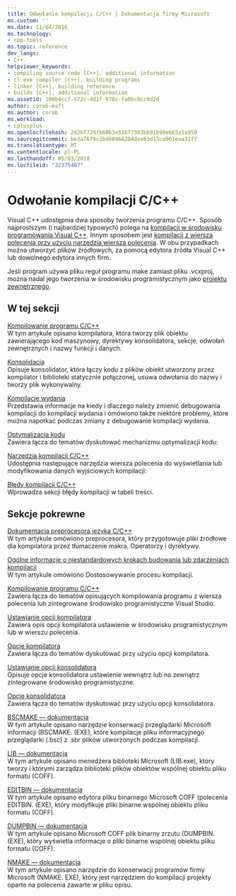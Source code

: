 ```yaml
---
title: Odwołanie kompilacji C/C++ | Dokumentacja firmy Microsoft
ms.custom: ''
ms.date: 11/04/2016
ms.technology:
- cpp-tools
ms.topic: reference
dev_langs:
- C++
helpviewer_keywords:
- compiling source code [C++], additional information
- cl.exe compiler [C++], building programs
- linker [C++], building reference
- builds [C++], additional information
ms.assetid: 100b4ccf-572c-4d1f-970c-fa0bc0cc0d2d
author: corob-msft
ms.author: corob
ms.workload:
- cplusplus
ms.openlocfilehash: 2d26f729f660b3e51677303bb91b99e665a1a950
ms.sourcegitcommit: be2a7679c2bd80968204dee03d13ca961eaa31ff
ms.translationtype: MT
ms.contentlocale: pl-PL
ms.lasthandoff: 05/03/2018
ms.locfileid: "32375487"
---
```

# <a name="cc-building-reference"></a>Odwołanie kompilacji C/C++
Visual C++ udostępnia dwa sposoby tworzenia programu C/C++. Sposób najprostszym (i najbardziej typowych) polega na [kompilacji w środowisku programowania Visual C++](../../ide/building-cpp-projects-in-visual-studio.md). Innym sposobem jest [kompilacji z wiersza polecenia przy użyciu narzędzia wiersza polecenia](../../build/building-on-the-command-line.md). W obu przypadkach można utworzyć plików źródłowych, za pomocą edytora źródła Visual C++ lub dowolnego edytora innych firm.  
  
 Jeśli program używa pliku reguł programu make zamiast pliku .vcxproj, można nadal jego tworzenia w środowisku programistycznym jako [projektu zewnętrznego](../../ide/building-external-projects.md).  
  
## <a name="in-this-section"></a>W tej sekcji  
 [Kompilowanie programu C/C++](../../build/reference/compiling-a-c-cpp-program.md)  
 W tym artykule opisano kompilatora, która tworzy plik obiektu zawierającego kod maszynowy, dyrektywy konsolidatora, sekcje, odwołań zewnętrznych i nazwy funkcji i danych.  
  
 [Konsolidacja](../../build/reference/linking.md)  
 Opisuje konsolidator, która łączy kodu z plików obiekt utworzony przez kompilator i biblioteki statycznie połączonej, usuwa odwołania do nazwy i tworzy plik wykonywalny.  
  
 [Kompilacje wydania](../../build/reference/release-builds.md)  
 Przedstawia informacje na kiedy i dlaczego należy zmienić debugowania kompilacji do kompilacji wydania i omówiono także niektóre problemy, które można napotkać podczas zmiany z debugowanie kompilacji wydania.  
  
 [Optymalizacja kodu](../../build/reference/optimizing-your-code.md)  
 Zawiera łącza do tematów dyskutować mechanizmu optymalizacji kodu:  
  
 [Narzędzia kompilacji C/C++](../../build/reference/c-cpp-build-tools.md)  
 Udostępnia następujące narzędzia wiersza polecenia do wyświetlania lub modyfikowania danych wyjściowych kompilacji:  
  
 [Błędy kompilacji C/C++](../../error-messages/compiler-errors-1/c-cpp-build-errors.md)  
 Wprowadza sekcji błędy kompilacji w tabeli treści.  
  
## <a name="related-sections"></a>Sekcje pokrewne  
 [Dokumentacja preprocesora języka C/C++](../../preprocessor/c-cpp-preprocessor-reference.md)  
 W tym artykule omówiono preprocesora, który przygotowuje pliki źródłowe dla kompilatora przez tłumaczenie makra, Operatorzy i dyrektywy.  
  
 [Ogólne informacje o niestandardowych krokach budowania lub zdarzeniach kompilacji](../../ide/understanding-custom-build-steps-and-build-events.md)  
 W tym artykule omówiono Dostosowywanie procesu kompilacji.  
  
 [Kompilowanie programu C/C++](../../build/building-c-cpp-programs.md)  
 Zawiera łącza do tematów opisujących kompilowania programu z wiersza polecenia lub zintegrowane środowisko programistyczne Visual Studio.  
  
 [Ustawianie opcji kompilatora](../../build/reference/setting-compiler-options.md)  
 Zawiera opis opcji kompilatora ustawienie w środowisku programistycznym lub w wierszu polecenia.  
  
 [Opcje kompilatora](../../build/reference/compiler-options.md)  
 Zawiera łącza do tematów dyskutować przy użyciu opcji kompilatora.  
  
 [Ustawianie opcji konsolidatora](../../build/reference/setting-linker-options.md)  
 Opisuje opcje konsolidatora ustawienie wewnątrz lub na zewnątrz zintegrowane środowisko programistyczne.  
  
 [Opcje konsolidatora](../../build/reference/linker-options.md)  
 Zawiera łącza do tematów dyskutować przy użyciu opcji konsolidatora.  
  
 [BSCMAKE — dokumentacja](../../build/reference/bscmake-reference.md)  
 W tym artykule opisano narzędzie konserwacji przeglądarki Microsoft informacji (BSCMAKE. (EXE), które kompilacje pliku informacyjnego przeglądarki (.bsc) z .sbr plików utworzonych podczas kompilacji.  
  
 [LIB — dokumentacja](../../build/reference/lib-reference.md)  
 W tym artykule opisano menedżera biblioteki Microsoft (LIB.exe), który tworzy i którymi zarządza biblioteki plików obiektów wspólnej obiektu pliku formatu (COFF).  
  
 [EDITBIN — dokumentacja](../../build/reference/editbin-reference.md)  
 W tym artykule opisano edytora pliku binarnego Microsoft COFF (polecenia EDITBIN. (EXE), który modyfikuje pliki binarne wspólnej obiektu pliku formatu (COFF).  
  
 [DUMPBIN — dokumentacja](../../build/reference/dumpbin-reference.md)  
 W tym artykule opisano Microsoft COFF plik binarny zrzutu (DUMPBIN. (EXE), który wyświetla informacje o pliki binarne wspólnej obiektu pliku formatu (COFF).  
  
 [NMAKE — dokumentacja](../../build/nmake-reference.md)  
 W tym artykule opisano narzędzie do konserwacji programów firmy Microsoft (NMAKE. EXE), który jest narzędziem do kompilacji projekty oparte na polecenia zawarte w pliku opisu.